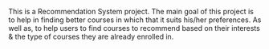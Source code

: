 This is a Recommendation System project. The main goal of this project is to help in finding better courses in which that it suits his/her preferences. As well as, to help users to find courses to recommend based on their interests & the type of courses they are already enrolled in.
